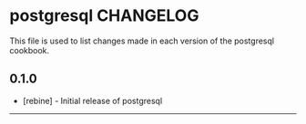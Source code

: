 postgresql CHANGELOG
================

This file is used to list changes made in each version of the postgresql cookbook.

0.1.0
-----
- [rebine] - Initial release of postgresql

- - -
